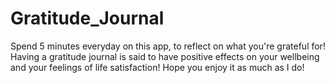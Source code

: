 # Gratitude_Journal
Spend 5 minutes everyday on this app, to reflect on what you're grateful for! 
Having a gratitude journal is said to have positive effects on your wellbeing and your feelings of life satisfaction! 
Hope you enjoy it as much as I do!
